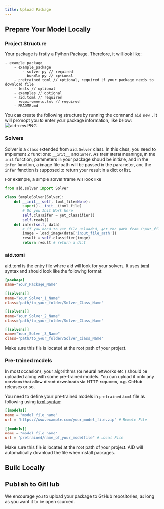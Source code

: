 ```yaml
---
title: Upload Package
---
```


## Prepare Your Model Locally

### Project Structure

Your package is firstly a Python Package. Therefore, it will look like:

```
- example_package
    - example_package
        - solver.py // required
        - bundle.py // optional
    - pretrained.toml // optional, required if your package needs to download file
    - tests // optional
    - examples // optional
    - aid.toml // required
    - requirements.txt // required
    - README.md
```

You can create the following structure by running the command ```aid new ```. It will promopt you to enter your package information, like below:
![aid-new.PNG](https://i.loli.net/2020/04/14/WI4UDNzsQGkwVn9.png)

### Solvers

Solver is a ```class``` extended from ```aid.Solver``` class. In this class, you need to implement 2 functions: ```__init__``` and ```infer```. As their literal meanings, in the ```init``` function, parameters in your package should be initiate, and in the ```infer``` function, a image file path will be passed in the parameter, and the ```infer``` function is supposed to return your result in a dict or list.

For example, a simple solver frame will look like 

```python
from aid.solver import Solver

class SampleSolver(Solver):
    def __init__(self, toml_file=None):
        super().__init__(toml_file)
        # Do you Init Work here
        self.classifer = get_classifier()
        self.ready()
    def infer(self, data):
        # if you need to get file uploaded, get the path from input_file_path in data
        image = load_image(data['input_file_path'])
        result = self.classifier(image)
        return result # return a dict
```

### aid.toml

aid.toml is the entry file where aid will look for your solvers. It uses [toml](https://github.com/toml-lang/toml) syntax and should look like the following format:

``` toml
[package]
name="Your_Package_Name"

[[solvers]] 
name="Your_Solver_1_Name"
class="path/to_your_folder/Solver_Class_Name"

[[solvers]]
name="Your_Solver_2_Name"
class="path/to_your_folder/Solver_Class_Name"

[[solvers]]
name="Your_Solver_3_Name"
class="path/to_your_folder/Solver_Class_Name"
```

Make sure this file is located at the root path of your project.

### Pre-trained models

In most occasions, your algorithms (or neural networks etc.) should be uploaded along with some pre-trained models. You can upload it onto any services that allow direct downloads via HTTP requests, e.g. GitHub releases or so.

You need to define your pre-trained models in ```pretrained.toml``` file as following using [toml syntax](https://github.com/toml-lang/toml):

``` toml
[[models]]
name = "model_file_name"
url = "https://www.example.com/your_model_file.zip" # Remote File

[[models]]
name = "model_file_name"
url = "pretrained/name_of_your_modelfile" # Local File
```

Make sure this file is located at the root path of your project. AID will automatically download the file when install packages.

## Build Locally

## Publish to GitHub

We encourage you to upload your package to GitHub repositories, as long as you want it to be open sourced.